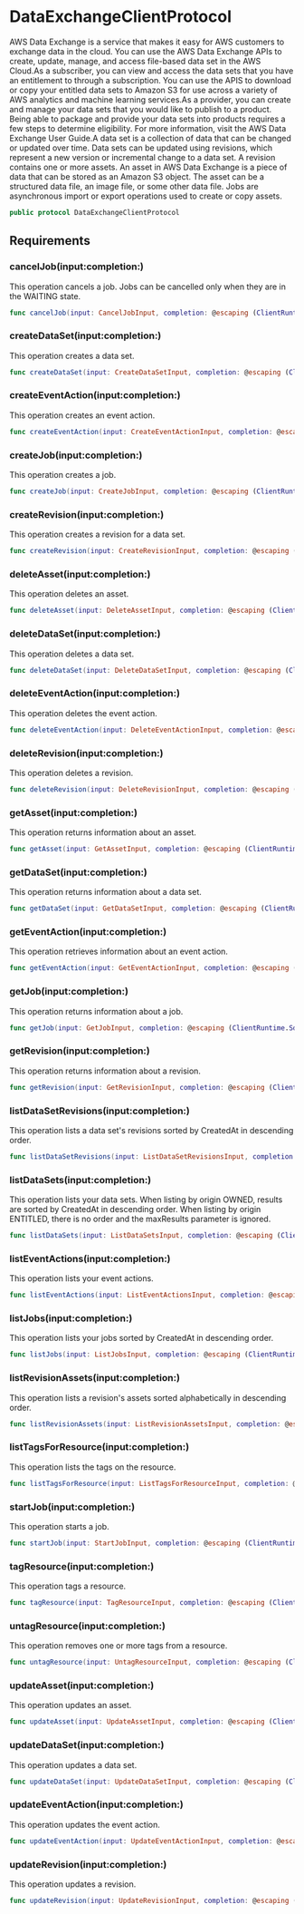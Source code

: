# DataExchangeClientProtocol

AWS Data Exchange is a service that makes it easy for AWS customers to exchange data in the cloud. You can use the AWS Data Exchange APIs to create, update, manage, and access file-based data set in the AWS Cloud.As a subscriber, you can view and access the data sets that you have an entitlement to through a subscription. You can use the APIS to download or copy your entitled data sets to Amazon S3 for use across a variety of AWS analytics and machine learning services.As a provider, you can create and manage your data sets that you would like to publish to a product. Being able to package and provide your data sets into products requires a few steps to determine eligibility. For more information, visit the AWS Data Exchange User Guide.A data set is a collection of data that can be changed or updated over time. Data sets can be updated using revisions, which represent a new version or incremental change to a data set.  A revision contains one or more assets. An asset in AWS Data Exchange is a piece of data that can be stored as an Amazon S3 object. The asset can be a structured data file, an image file, or some other data file. Jobs are asynchronous import or export operations used to create or copy assets.

``` swift
public protocol DataExchangeClientProtocol 
```

## Requirements

### cancelJob(input:​completion:​)

This operation cancels a job. Jobs can be cancelled only when they are in the WAITING state.

``` swift
func cancelJob(input: CancelJobInput, completion: @escaping (ClientRuntime.SdkResult<CancelJobOutputResponse, CancelJobOutputError>) -> Void)
```

### createDataSet(input:​completion:​)

This operation creates a data set.

``` swift
func createDataSet(input: CreateDataSetInput, completion: @escaping (ClientRuntime.SdkResult<CreateDataSetOutputResponse, CreateDataSetOutputError>) -> Void)
```

### createEventAction(input:​completion:​)

This operation creates an event action.

``` swift
func createEventAction(input: CreateEventActionInput, completion: @escaping (ClientRuntime.SdkResult<CreateEventActionOutputResponse, CreateEventActionOutputError>) -> Void)
```

### createJob(input:​completion:​)

This operation creates a job.

``` swift
func createJob(input: CreateJobInput, completion: @escaping (ClientRuntime.SdkResult<CreateJobOutputResponse, CreateJobOutputError>) -> Void)
```

### createRevision(input:​completion:​)

This operation creates a revision for a data set.

``` swift
func createRevision(input: CreateRevisionInput, completion: @escaping (ClientRuntime.SdkResult<CreateRevisionOutputResponse, CreateRevisionOutputError>) -> Void)
```

### deleteAsset(input:​completion:​)

This operation deletes an asset.

``` swift
func deleteAsset(input: DeleteAssetInput, completion: @escaping (ClientRuntime.SdkResult<DeleteAssetOutputResponse, DeleteAssetOutputError>) -> Void)
```

### deleteDataSet(input:​completion:​)

This operation deletes a data set.

``` swift
func deleteDataSet(input: DeleteDataSetInput, completion: @escaping (ClientRuntime.SdkResult<DeleteDataSetOutputResponse, DeleteDataSetOutputError>) -> Void)
```

### deleteEventAction(input:​completion:​)

This operation deletes the event action.

``` swift
func deleteEventAction(input: DeleteEventActionInput, completion: @escaping (ClientRuntime.SdkResult<DeleteEventActionOutputResponse, DeleteEventActionOutputError>) -> Void)
```

### deleteRevision(input:​completion:​)

This operation deletes a revision.

``` swift
func deleteRevision(input: DeleteRevisionInput, completion: @escaping (ClientRuntime.SdkResult<DeleteRevisionOutputResponse, DeleteRevisionOutputError>) -> Void)
```

### getAsset(input:​completion:​)

This operation returns information about an asset.

``` swift
func getAsset(input: GetAssetInput, completion: @escaping (ClientRuntime.SdkResult<GetAssetOutputResponse, GetAssetOutputError>) -> Void)
```

### getDataSet(input:​completion:​)

This operation returns information about a data set.

``` swift
func getDataSet(input: GetDataSetInput, completion: @escaping (ClientRuntime.SdkResult<GetDataSetOutputResponse, GetDataSetOutputError>) -> Void)
```

### getEventAction(input:​completion:​)

This operation retrieves information about an event action.

``` swift
func getEventAction(input: GetEventActionInput, completion: @escaping (ClientRuntime.SdkResult<GetEventActionOutputResponse, GetEventActionOutputError>) -> Void)
```

### getJob(input:​completion:​)

This operation returns information about a job.

``` swift
func getJob(input: GetJobInput, completion: @escaping (ClientRuntime.SdkResult<GetJobOutputResponse, GetJobOutputError>) -> Void)
```

### getRevision(input:​completion:​)

This operation returns information about a revision.

``` swift
func getRevision(input: GetRevisionInput, completion: @escaping (ClientRuntime.SdkResult<GetRevisionOutputResponse, GetRevisionOutputError>) -> Void)
```

### listDataSetRevisions(input:​completion:​)

This operation lists a data set's revisions sorted by CreatedAt in descending order.

``` swift
func listDataSetRevisions(input: ListDataSetRevisionsInput, completion: @escaping (ClientRuntime.SdkResult<ListDataSetRevisionsOutputResponse, ListDataSetRevisionsOutputError>) -> Void)
```

### listDataSets(input:​completion:​)

This operation lists your data sets. When listing by origin OWNED, results are sorted by CreatedAt in descending order. When listing by origin ENTITLED, there is no order and the maxResults parameter is ignored.

``` swift
func listDataSets(input: ListDataSetsInput, completion: @escaping (ClientRuntime.SdkResult<ListDataSetsOutputResponse, ListDataSetsOutputError>) -> Void)
```

### listEventActions(input:​completion:​)

This operation lists your event actions.

``` swift
func listEventActions(input: ListEventActionsInput, completion: @escaping (ClientRuntime.SdkResult<ListEventActionsOutputResponse, ListEventActionsOutputError>) -> Void)
```

### listJobs(input:​completion:​)

This operation lists your jobs sorted by CreatedAt in descending order.

``` swift
func listJobs(input: ListJobsInput, completion: @escaping (ClientRuntime.SdkResult<ListJobsOutputResponse, ListJobsOutputError>) -> Void)
```

### listRevisionAssets(input:​completion:​)

This operation lists a revision's assets sorted alphabetically in descending order.

``` swift
func listRevisionAssets(input: ListRevisionAssetsInput, completion: @escaping (ClientRuntime.SdkResult<ListRevisionAssetsOutputResponse, ListRevisionAssetsOutputError>) -> Void)
```

### listTagsForResource(input:​completion:​)

This operation lists the tags on the resource.

``` swift
func listTagsForResource(input: ListTagsForResourceInput, completion: @escaping (ClientRuntime.SdkResult<ListTagsForResourceOutputResponse, ListTagsForResourceOutputError>) -> Void)
```

### startJob(input:​completion:​)

This operation starts a job.

``` swift
func startJob(input: StartJobInput, completion: @escaping (ClientRuntime.SdkResult<StartJobOutputResponse, StartJobOutputError>) -> Void)
```

### tagResource(input:​completion:​)

This operation tags a resource.

``` swift
func tagResource(input: TagResourceInput, completion: @escaping (ClientRuntime.SdkResult<TagResourceOutputResponse, TagResourceOutputError>) -> Void)
```

### untagResource(input:​completion:​)

This operation removes one or more tags from a resource.

``` swift
func untagResource(input: UntagResourceInput, completion: @escaping (ClientRuntime.SdkResult<UntagResourceOutputResponse, UntagResourceOutputError>) -> Void)
```

### updateAsset(input:​completion:​)

This operation updates an asset.

``` swift
func updateAsset(input: UpdateAssetInput, completion: @escaping (ClientRuntime.SdkResult<UpdateAssetOutputResponse, UpdateAssetOutputError>) -> Void)
```

### updateDataSet(input:​completion:​)

This operation updates a data set.

``` swift
func updateDataSet(input: UpdateDataSetInput, completion: @escaping (ClientRuntime.SdkResult<UpdateDataSetOutputResponse, UpdateDataSetOutputError>) -> Void)
```

### updateEventAction(input:​completion:​)

This operation updates the event action.

``` swift
func updateEventAction(input: UpdateEventActionInput, completion: @escaping (ClientRuntime.SdkResult<UpdateEventActionOutputResponse, UpdateEventActionOutputError>) -> Void)
```

### updateRevision(input:​completion:​)

This operation updates a revision.

``` swift
func updateRevision(input: UpdateRevisionInput, completion: @escaping (ClientRuntime.SdkResult<UpdateRevisionOutputResponse, UpdateRevisionOutputError>) -> Void)
```
